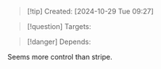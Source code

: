 
>[!tip] Created: [2024-10-29 Tue 09:27]

>[!question] Targets: 

>[!danger] Depends: 

Seems more control than stripe.